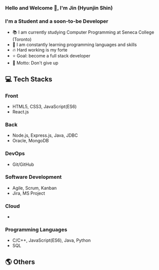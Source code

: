 ### Hello and Welcome 👋, I'm Jin (Hyunjin Shin)

### I'm a Student and a soon-to-be Developer
- 📚 I am currently studying Computer Programming at Seneca College (Toronto)
- 🌱 I am constantly learning programming languages and skills
- 🔥 Hard working is my forte
- ⭐ Goal: become a full stack developer
- 🧭 Motto: Don't give up

## 💻 Tech Stacks
### Front
- HTML5, CSS3, JavaScript(ES6)
- React.js

### Back
- Node.js, Express.js, Java, JDBC
- Oracle, MongoDB

### DevOps
- Git/GitHub

### Software Development
- Agile, Scrum, Kanban
- Jira, MS Project

### Cloud
- 

### Programming Languages
- C/C++, JavaScript(ES6), Java, Python
- SQL


## 🌎 Others
